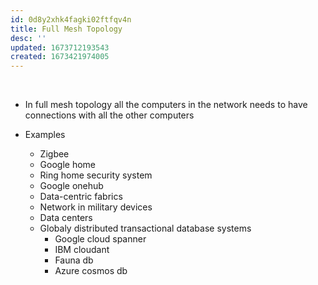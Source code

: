 ```yaml
---
id: 0d8y2xhk4fagki02ftfqv4n
title: Full Mesh Topology
desc: ''
updated: 1673712193543
created: 1673421974005
---
```


 

-   In full mesh topology all the computers in the network needs to have connections with all the other computers

- Examples 
	- Zigbee
	- Google home
	- Ring home security system 
	- Google onehub
	- Data-centric fabrics
	- Network in military devices 
	- Data centers 
	- Globaly distributed transactional database systems 
		- Google cloud spanner
		- IBM cloudant
		- Fauna db
		- Azure cosmos db


